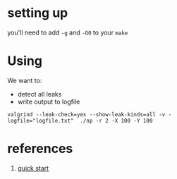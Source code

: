 # setting up

you'll need to add `-g` and `-O0` to your `make`

# Using

We want to:
- detect all leaks
- write output to logfile

`valgrind --leak-check=yes --show-leak-kinds=all -v -logfile="logfile.txt"  ./np -r 2 -X 100 -Y 100`








# references

1. [quick start](https://valgrind.org/docs/manual/quick-start.html)
